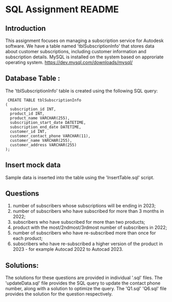 # SQL Assignment README

## Introduction 
This assignment focuses on managing a subscription service for Autodesk software. We have a table named 'tblSubscriptionInfo' that stores data about customer subscriptions, including customer information and subscription details.
MySQL is installed on the system based on approriate operating system. https://dev.mysql.com/downloads/mysql/

## Database Table :
The 'tblSubscriptionInfo' table is created using the following SQL query:

```
 CREATE TABLE tblSubscriptionInfo
(
  subscription_id INT,
  product_id INT,
  product_name VARCHAR(255),
  subscription_start_date DATETIME,
  subscription_end_date DATETIME,
  customer_id INT,
  customer_contact_phone VARCHAR(11),
  customer_name VARCHAR(255),
  customer_address VARCHAR(255)
);
```

## Insert mock data 
Sample data is inserted into the table using the 'InsertTable.sql' script.

## Questions 
1. number of subscribers whose subscriptions will be ending in 2023;
2. number of subscribers who have subscribed for more than 3 months in 2022;
3. subscribers who have subscribed for more than two products;
4. product with the most/2ndmost/3rdmost number of subscribers in 2022;
5. number of subscribers who have re-subscribed more than once for each product;
6. subscribers who have re-subscribed a higher version of the product in 2023 - for example Autocad 2022 to Autocad 2023.

## Solutions:
The solutions for these questions are provided in individual '.sql' files. 
The 'updateData.sql' file provides the SQL query to update the contact phone number, along with a solution to optimize the query. 
The 'Q1.sql' 'Q6.sql' file provides the solution for the question respectively.
